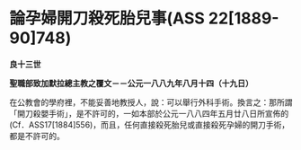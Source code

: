 # 論孕婦開刀殺死胎兒事(ASS 22[1889-90]748)


**良十三世**

**聖職部致加默拉總主教之覆文－－公元一八八九年八月十四（十九日）**





在公教會的學府裡，不能妥善地教授人，說：可以舉行外科手術。換言之：那所謂「開刀殺嬰手術」，是不許可的，一如本部於公元一八八四年五月廿八日所宣佈的(Cf．ASS17[1884]556)，而且，任何直接殺死胎兒或直接殺死孕婦的開刀手術，都是不許可的。

